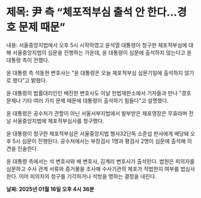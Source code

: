 # **제목: 尹 측 “체포적부심 출석 안 한다…경호 문제 때문”**

  내용: 서울중앙지법에서 오후 5시 시작하였고 윤석열 대통령이 청구한 체포적부심에 대해 서울중앙지법이 심문을 진행하는 가운데, 윤 대통령이 심문에 출석하지 않는다고 윤 대통령 측이 전했다. 

윤 대통령 측 석동현 변호사는 "윤 대통령은 오늘 체포적부심 심문기일에 출석하지 않기로 했다"고 밝혔다. 

윤 대통령의 법률대리인인 배진한 변호사도 이날 헌법재판소에서 기자들과 만나 "경호 문제나 기타 여러 가지 문제 때문에 대통령이 출석하기 힘들다"고 설명했다. 

윤 대통령은 공수처가 관할이 아닌 서울서부지법에서 발부받은 체포영장은 무효라며 전날 서울중앙지법에 체포적부심사를 청구했다. 

윤 대통령이 청구한 체포적부심은 서울중앙지법 형사32단독 소준섭 판사에게 배당돼 오후 5시 심문이 진행된다. 공수처에서는 부장검사 1명과 평검사 2명이 심문에 출석해 의견을 진술한다. 

윤 대통령 측에서는 석 변호사와 배 변호사, 김계리 변호사가 출석한다. 법원은 피의자를 심문하고 수사 관계 서류와 증거물을 조사해 수사기관의 체포가 적법한지 여부를 법심사한다. 이어 피의자의 청구를 기각하거나 석방을 명하는 결정을 내린다.

  **날짜: 2025년 01월 16일 오후 4시 36분**